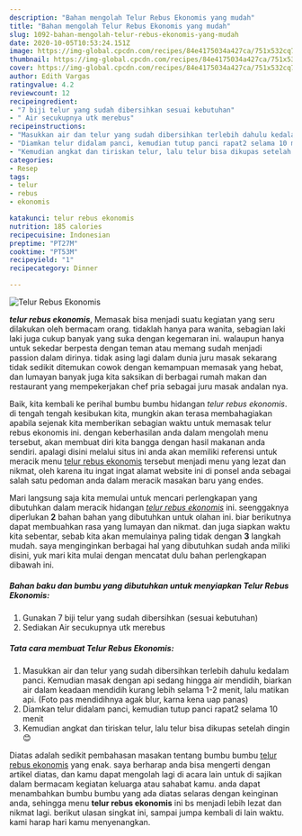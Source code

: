 ```yaml
---
description: "Bahan mengolah Telur Rebus Ekonomis yang mudah"
title: "Bahan mengolah Telur Rebus Ekonomis yang mudah"
slug: 1092-bahan-mengolah-telur-rebus-ekonomis-yang-mudah
date: 2020-10-05T10:53:24.151Z
image: https://img-global.cpcdn.com/recipes/84e4175034a427ca/751x532cq70/telur-rebus-ekonomis-foto-resep-utama.jpg
thumbnail: https://img-global.cpcdn.com/recipes/84e4175034a427ca/751x532cq70/telur-rebus-ekonomis-foto-resep-utama.jpg
cover: https://img-global.cpcdn.com/recipes/84e4175034a427ca/751x532cq70/telur-rebus-ekonomis-foto-resep-utama.jpg
author: Edith Vargas
ratingvalue: 4.2
reviewcount: 12
recipeingredient:
- "7 biji telur yang sudah dibersihkan sesuai kebutuhan"
- " Air secukupnya utk merebus"
recipeinstructions:
- "Masukkan air dan telur yang sudah dibersihkan terlebih dahulu kedalam panci. Kemudian masak dengan api sedang hingga air mendidih, biarkan air dalam keadaan mendidih kurang lebih selama 1-2 menit, lalu matikan api. (Foto pas mendidihnya agak blur, karna kena uap panas)"
- "Diamkan telur didalam panci, kemudian tutup panci rapat2 selama 10 menit"
- "Kemudian angkat dan tiriskan telur, lalu telur bisa dikupas setelah dingin 😊"
categories:
- Resep
tags:
- telur
- rebus
- ekonomis

katakunci: telur rebus ekonomis 
nutrition: 185 calories
recipecuisine: Indonesian
preptime: "PT27M"
cooktime: "PT53M"
recipeyield: "1"
recipecategory: Dinner

---
```



![Telur Rebus Ekonomis](https://img-global.cpcdn.com/recipes/84e4175034a427ca/751x532cq70/telur-rebus-ekonomis-foto-resep-utama.jpg)

<b><i>telur rebus ekonomis</i></b>, Memasak bisa menjadi suatu kegiatan yang seru dilakukan oleh bermacam orang. tidaklah hanya para wanita, sebagian laki laki juga cukup banyak yang suka dengan kegemaran ini. walaupun hanya untuk sekedar berpesta dengan teman atau memang sudah menjadi passion dalam dirinya. tidak asing lagi dalam dunia juru masak sekarang tidak sedikit ditemukan cowok dengan kemampuan memasak yang hebat, dan lumayan banyak juga kita saksikan di berbagai rumah makan dan restaurant yang mempekerjakan chef pria sebagai juru masak andalan nya.



Baik, kita kembali ke perihal bumbu bumbu hidangan <i>telur rebus ekonomis</i>. di tengah tengah kesibukan kita, mungkin akan terasa membahagiakan apabila sejenak kita memberikan sebagian waktu untuk memasak telur rebus ekonomis ini. dengan keberhasilan anda dalam mengolah menu tersebut, akan membuat diri kita bangga dengan hasil makanan anda sendiri. apalagi disini melalui situs ini anda akan memiliki referensi untuk meracik menu <u>telur rebus ekonomis</u> tersebut menjadi menu yang lezat dan nikmat, oleh karena itu ingat ingat alamat website ini di ponsel anda sebagai salah satu pedoman anda dalam meracik masakan baru yang endes.


Mari langsung saja kita memulai untuk mencari perlengkapan yang dibutuhkan dalam meracik hidangan <u><i>telur rebus ekonomis</i></u> ini. seenggaknya diperlukan <b>2</b> bahan bahan yang dibutuhkan untuk olahan ini. biar berikutnya dapat membuahkan rasa yang lumayan dan nikmat. dan juga siapkan waktu kita sebentar, sebab kita akan memulainya paling tidak dengan <b>3</b> langkah mudah. saya menginginkan berbagai hal yang dibutuhkan sudah anda miliki disini, yuk mari kita mulai dengan mencatat dulu bahan perlengkapan dibawah ini.

<!--inarticleads1-->

##### Bahan baku dan bumbu yang dibutuhkan untuk menyiapkan Telur Rebus Ekonomis:

1. Gunakan 7 biji telur yang sudah dibersihkan (sesuai kebutuhan)
1. Sediakan  Air secukupnya utk merebus




<!--inarticleads2-->

##### Tata cara membuat Telur Rebus Ekonomis:

1. Masukkan air dan telur yang sudah dibersihkan terlebih dahulu kedalam panci. Kemudian masak dengan api sedang hingga air mendidih, biarkan air dalam keadaan mendidih kurang lebih selama 1-2 menit, lalu matikan api. (Foto pas mendidihnya agak blur, karna kena uap panas)
1. Diamkan telur didalam panci, kemudian tutup panci rapat2 selama 10 menit
1. Kemudian angkat dan tiriskan telur, lalu telur bisa dikupas setelah dingin 😊




Diatas adalah sedikit pembahasan masakan tentang bumbu bumbu <u>telur rebus ekonomis</u> yang enak. saya berharap anda bisa mengerti dengan artikel diatas, dan kamu dapat mengolah lagi di acara lain untuk di sajikan dalam bermacam kegiatan keluarga atau sahabat kamu. anda dapat menambahkan bumbu bumbu yang ada diatas selaras dengan keinginan anda, sehingga menu <b>telur rebus ekonomis</b> ini bs menjadi lebih lezat dan nikmat lagi. berikut ulasan singkat ini, sampai jumpa kembali di lain waktu. kami harap hari kamu menyenangkan.
